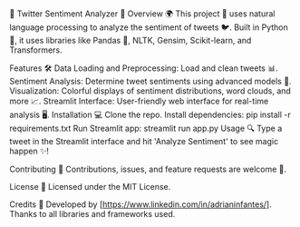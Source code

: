 🌟 Twitter Sentiment Analyzer 🌟
Overview 🌍
This project 🚀 uses natural language processing to analyze the sentiment of tweets 🐦. Built in Python 🐍, it uses libraries like Pandas 🐼, NLTK, Gensim, Scikit-learn, and Transformers.

Features 🛠️
Data Loading and Preprocessing: Load and clean tweets 📊.
Sentiment Analysis: Determine tweet sentiments using advanced models 🧠.
Visualization: Colorful displays of sentiment distributions, word clouds, and more 📈.
Streamlit Interface: User-friendly web interface for real-time analysis 🖥️.
Installation 💻
Clone the repo.
Install dependencies: pip install -r requirements.txt
Run Streamlit app: streamlit run app.py
Usage 🔍
Type a tweet in the Streamlit interface and hit 'Analyze Sentiment' to see magic happen ✨!

Contributing 🤝
Contributions, issues, and feature requests are welcome 🙌.

License 📄
Licensed under the MIT License.

Credits 💖
Developed by [https://www.linkedin.com/in/adrianinfantes/]. Thanks to all libraries and frameworks used.